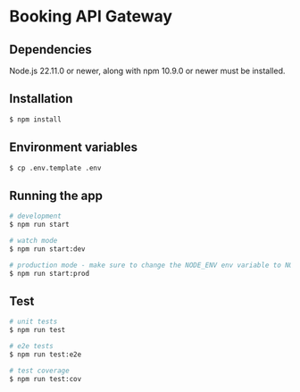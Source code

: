 # Booking API Gateway

## Dependencies

Node.js 22.11.0 or newer, along with npm 10.9.0 or newer must be installed.

## Installation

```bash
$ npm install
```

## Environment variables

```bash
$ cp .env.template .env
```

## Running the app

```bash
# development
$ npm run start

# watch mode
$ npm run start:dev

# production mode - make sure to change the NODE_ENV env variable to NODE_ENV=production
$ npm run start:prod
```

## Test

```bash
# unit tests
$ npm run test

# e2e tests
$ npm run test:e2e

# test coverage
$ npm run test:cov
```
